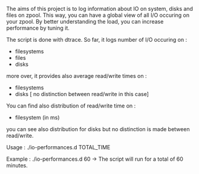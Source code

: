 The aims of this project is to log information about IO on system, disks and files on zpool.
This way, you can have a global view of all I/O occuring on your zpool. By better understanding the 
load, you can increase performance by tuning it.

The script is done with dtrace. So far, it logs number of I/O occuring on :
- filesystems
- files
- disks

more over, it provides also average read/write times on :
- filesystems
- disks [ no distinction between read/write in this case]

You can find also distribution of read/write time on :
- filesystem (in ms)
 
you can see also distribution for disks but no distinction is made between read/write.

Usage :
./io-performances.d TOTAL_TIME

Example :
./io-performances.d 60
	-> The script will run for a total of 60 minutes.

